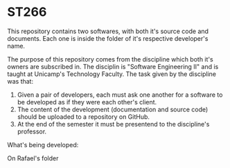 # ST266
This repository contains two softwares, with both it's source code and documents.
Each one is inside the folder of it's respective developer's name.

The purpose of this repository comes from the discipline which both it's owners are subscribed in.
The disciplin is "Software Engineering II" and is taught at Unicamp's Technology Faculty.
The task given by the discipline was that:
1. Given a pair of developers, each must ask one another for a software to be developed as if they were each other's client.
2. The content of the development (documentation and source code) should be uploaded to a repository on GitHub.
3. At the end of the semester it must be presentend to the discipline's professor.

What's being developed:

On Rafael's folder
